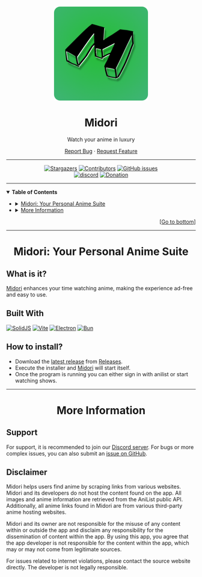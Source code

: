 <a name="readme-top"></a>

<!-- PROJECT SHIELDS -->
<!--
*** I'm using markdown "reference style" links for readability.
*** Reference links are enclosed in brackets [ ] instead of parentheses ( ).
*** See the bottom of this document for the declaration of the reference variables
*** for contributors-url, forks-url, etc. This is an optional, concise syntax you may use.
*** https://www.markdownguide.org/basic-syntax/#reference-style-links
-->

<!--
----------------------------------------
    Midori
----------------------------------------
-->
<div align="center">
  <a href="https://github.com/Goofy9506/Midori">
    <img src="resources/icon.png" alt="Logo" width="250" height="250">
  </a>
  <h1><b>Midori</b></h1>
  <p>
    Watch your anime in luxury
  </p>
  <p>
    <a
      href="https://github.com/Goofy9506/Midori/issues/new?assignees=Goofy9506&labels=bug&template=-bug--bug-report.md&title=%5BBUG%5D+%3A+">Report
      Bug</a>
    ·
    <a
      href="https://github.com/Goofy9506/Midori/issues/new?assignees=Goofy9506&labels=enhancement&template=-feat---feature-request.md&title=%5BFEAT.%5D+%3A+">Request
      Feature</a>
  </p>
  <hr>
</div>

<!--
----------------------------------------
    Badges
----------------------------------------
-->
<div align="center">
  <a href="https://github.com/Goofy9506/Midori/stargazers"><img
      src="https://img.shields.io/github/stars/Goofy9506/Midori?style=for-the-badge" alt="Stargazers" /></a>
  <a href="https://github.com/Goofy9506/Midori/graphs/contributors"><img
      src="https://img.shields.io/github/contributors/Goofy9506/Midori?style=for-the-badge" alt="Contributors" /></a>
  <a href="https://github.com/Goofy9506/Midori/issues"><img alt="GitHub issues"
      src="https://img.shields.io/github/issues/Goofy9506/Midori?style=for-the-badge"></a>
  <br>
  <a href="https://discord.gg/HzMHUMCCSf"><img
      src="https://img.shields.io/badge/-DISCORD-5865f2?style=for-the-badge&logo=discord&logoColor=ffffff"
      alt="discord" /></a>
  <a href="https://www.patreon.com/bsmanager"><img
      src="https://img.shields.io/badge/-🤍%20Support%20BSM-EC4546?style=for-the-badge" alt="Donation" /></a>
</div>

<!--
----------------------------------------
    Table of Contents
----------------------------------------
-->
<div>
  <hr>
  <details open>
    <summary><b>Table of Contents</b></summary>
    <ul>
      <li>
        <details>
          <summary><a href="#bsmanager-your-beat-saber-assistant">Midori: Your Personal Anime Suite</a></summary>
          <ul>
            <li><a href="#what-is-it">What is it?</a></li>
            <li><a href="#built-with">Built with</a></li>
            <li><a href="#how-to-install">How to install</a></li>
          </ul>
        </details>
      </li>
      <li>
        <details>
          <summary><a href="#more-information">More Information</a></summary>
          <ul>
            <li><a href="#support">Support</a></li>
          </ul>
        </details>
      </li>
    </ul>
  </details>
  <div align="right">
    [<a href="#readme-bot">Go to bottom</a>]
  </div>
</div>


<!--
----------------------------------------
    Midori: Your Personal Anime Suite
----------------------------------------
-->
<div align="center">
  <hr>
  <h1><b>Midori: Your Personal Anime Suite</b></h1>
</div>


<!--
    WHAT IS IT?
----------------------------------------
-->
<div>
  <h2>What is it?</h2>
  <p><a href="https://github.com/Goofy9506/Midori">Midori</a> enhances your time watching anime, making the experience ad-free and easy to use.</p>
</div>


<!--
    BUILT WITH
----------------------------------------
-->

<div>
  <h2><b>Built With</b></h2>
  <a href="https://www.solidjs.com/"><img
      src="https://img.shields.io/badge/-SolidJS-blue?style=for-the-badge&logo=solid"
      alt="SolidJS"></a>
  <a href="https://vitejs.dev/"><img
      src="https://img.shields.io/badge/-Vite-yellow?style=for-the-badge&logo=vite"
      alt="Vite"></a>
  <a href="https://www.electronjs.org/"><img
      src="https://img.shields.io/badge/-Electron-black?style=for-the-badge&logo=electron" alt="Electron"></a>
  <a href="https://bun.sh/"><img
      src="https://img.shields.io/badge/-Bun-black?style=for-the-badge&logo=bun"
      alt="Bun"></a>
</div>


<!--------------------------------------
    HOW TO INSTALL
----------------------------------------
-->
<div>
  <h2><b>How to install?</b></h2>
  <ul>
    <li>Download the <a href="https://github.com/Goofy9506/Midori/releases/latest">latest release</a> from <a
        href="https://github.com/Goofy9506/Midori/releases">Releases</a>.</li>
    <li>Execute the installer and <a href="https://github.com/Goofy9506/Midori">Midori</a> will start itself.</li>
    <li>Once the program is running you can either sign in with anilist or start watching shows. </li>
  </ul>
</div>

<!--
----------------------------------------
    MORE INFORMATION
----------------------------------------
-->
<div align="center">
  <hr>
  <h1><b>More Information</b></h1>
</div>

<!--
    SUPPORT
----------------------------------------
-->
<div>
  <h2>Support</h2>
  <p>For support, it is recommended to join our <a href="https://discord.gg/HzMHUMCCSf">Discord
      server</a>. For bugs or more complex issues, you can also submit an <a href="https://github.com/Goofy9506/Midori/issues">issue on
      GitHub</a>.</p>
</div>

<div>
    <h2>Disclaimer</h2>
    <p>
      Midori helps users find anime by scraping links from various websites. Midori and its developers do not host the content found on the app. All images and anime information are retrieved from the AniList public API. Additionally, all anime links found in Midori are from various third-party anime hosting websites.

Midori and its owner are not responsible for the misuse of any content within or outside the app and disclaim any responsibility for the dissemination of content within the app. By using this app, you agree that the app developer is not responsible for the content within the app, which may or may not come from legitimate sources.

For issues related to internet violations, please contact the source website directly. The developer is not legally responsible.
    </p>
</div>
